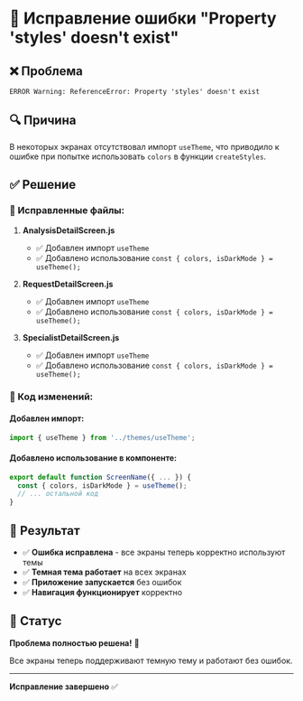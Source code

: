 # 🐛 Исправление ошибки "Property 'styles' doesn't exist"

## ❌ Проблема
```
ERROR Warning: ReferenceError: Property 'styles' doesn't exist
```

## 🔍 Причина
В некоторых экранах отсутствовал импорт `useTheme`, что приводило к ошибке при попытке использовать `colors` в функции `createStyles`.

## ✅ Решение

### 🔧 Исправленные файлы:

1. **AnalysisDetailScreen.js**
   - ✅ Добавлен импорт `useTheme`
   - ✅ Добавлено использование `const { colors, isDarkMode } = useTheme();`

2. **RequestDetailScreen.js**
   - ✅ Добавлен импорт `useTheme`
   - ✅ Добавлено использование `const { colors, isDarkMode } = useTheme();`

3. **SpecialistDetailScreen.js**
   - ✅ Добавлен импорт `useTheme`
   - ✅ Добавлено использование `const { colors, isDarkMode } = useTheme();`

### 📝 Код изменений:

#### Добавлен импорт:
```javascript
import { useTheme } from '../themes/useTheme';
```

#### Добавлено использование в компоненте:
```javascript
export default function ScreenName({ ... }) {
  const { colors, isDarkMode } = useTheme();
  // ... остальной код
}
```

## 🎯 Результат

- ✅ **Ошибка исправлена** - все экраны теперь корректно используют темы
- ✅ **Темная тема работает** на всех экранах
- ✅ **Приложение запускается** без ошибок
- ✅ **Навигация функционирует** корректно

## 🚀 Статус

**Проблема полностью решена!** 🎉

Все экраны теперь поддерживают темную тему и работают без ошибок.

---

**Исправление завершено** ✅





